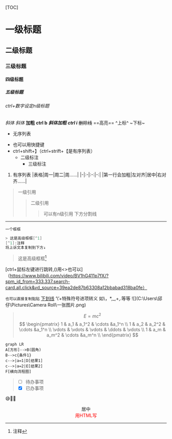 [TOC]

# 一级标题
## 二级标题
### 三级标题
#### 四级标题
##### 五级标题
###### ctrl+数字设定n级标题
*斜体*
_斜体_
**加粗**
__ctrl b__
***斜体加粗***
___ctrl i___
~~删除线~~
==高亮==
^上标^
~下标~

+ 无序列表
- 也可以用快捷键
- ctrl+shift+】（ctrl+strift+【是有序列表）
  - 二级标注
    + 三级标注
1. 有序列表
|表格|周一|周二|周……|
|-|:-|:-:|-:|
|第一行会加粗|左对齐|居中|右对齐......|
>一级引用
>>二级引用
>>>可以有n级引用
下方分割线
---
`一个框框`

```c
> 这是高级框框[^1]
[^1]:注释
将上诉文本复制到下方↓
```
> 这是高级框框[^1]
[^1]:注释

[ctrl+鼠标左键进行跳转,()用<>也可以]（https://www.bilibili.com/video/BV1hG411p7fX/?spm_id_from=333.337.search-card.all.click&vd_source=39ea2de87b63308a12bbabad318ba0fe）

`也可以直接复制黏贴`
<u>下划线</u>
‘\’+特殊符号进项转义
如\\，\*,\_,\+,\.等等
![](C:\Users\邱仔\Pictures\Camera Roll\一张图片.png)

> $$E=mc^2$$
> $$
> \begin{pmatrix}
> 1 & a_1 & a_1^2 & \cdots &a_1^n \\
> 1 & a_2 & a_2^2 & \cdots &a_1^n \\
> \vdots & \vdots & \vdots & \ddots & \vdots \\
> 1 & a_m & a_m^2 & \cdots &a_m^n \\
> \end{pmatrix}
> $$
```mermaid
graph LR
A[方形]-->B(圆角)
B-->c{条件1}
c-->|a=1|D[结果1]
c-->|a=2|E[结果2]
F[横向流程图]
```

> - [ ] 待办事项
> - [x] 已办事项 

:sweat_smile::drooling_face::clown_face:

<center>居中</center>

<div style="text-align:center">
    <font style="color:red">用HTML写</font>
</div>
